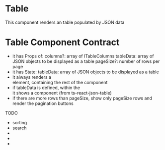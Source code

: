 # Table

This component renders an table populated by JSON data

# Table Component Contract

* it has Props of:
	columns?: array of ITableColumns
	tableData: array of JSON objects to be displayed as a table
	pageSize?: number of rows per page
* it has State:
	tableData: array of JSON objects to be displayed as a table
* it always renders a <div> element, containing the rest of the component
* if tableData is defined, within the <div> it shows a <MaterialTable> component (from ts-react-json-table)
* if there are more rows than pageSize, show only pageSize rows and render the pagination buttons

TODO

* sorting
* search
*
*
*